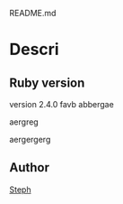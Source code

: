 README.md

# Descri

## Ruby version

version 2.4.0
favb
abbergae

aergreg

aergergerg

## Author
[Steph](https://github.com/stephnathai)
